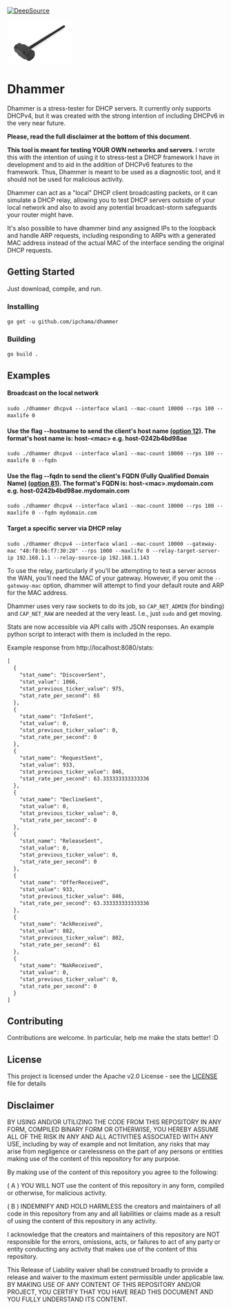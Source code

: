[![DeepSource](https://static.deepsource.io/deepsource-badge-light.svg)](https://deepsource.io/gh/ipchama/dhammer/?ref=repository-badge)

![alt text](sledge.jpg "Dhammer")

# Dhammer

Dhammer is a stress-tester for DHCP servers.  It currently only supports DHCPv4, but it was created with the strong intention of including DHCPv6 in the very near future.

**Please, read the full disclaimer at the bottom of this document**.

**This tool is meant for testing YOUR OWN networks and servers**.  I wrote this with the intention of using it to stress-test a DHCP framework I have in development and to aid in the addition of DHCPv6 features to the framework.  Thus, Dhammer is meant to be used as a diagnostic tool, and it should not be used for malicious activity.

Dhammer can act as a "local" DHCP client broadcasting packets, or it can simulate a DHCP relay, allowing you to test DHCP servers outside of your local network and also to avoid any potential broadcast-storm safeguards your router might have.

It's also possible to have dhammer bind any assigned IPs to the loopback and handle ARP requests, including responding to ARPs with a generated MAC address instead of the actual MAC of the interface sending the original DHCP requests.

## Getting Started

Just download, compile, and run.

### Installing

```
go get -u github.com/ipchama/dhammer
```
### Building
```
go build .
```
## Examples
#### Broadcast on the local network 
```
sudo ./dhammer dhcpv4 --interface wlan1 --mac-count 10000 --rps 100 --maxlife 0
```

#### Use the flag --hostname to send the client's host name [(option 12)](#https://datatracker.ietf.org/doc/html/rfc2132#section-3.14). The format's host name is: host-\<mac\> e.g. host-0242b4bd98ae

```
sudo ./dhammer dhcpv4 --interface wlan1 --mac-count 10000 --rps 100 --maxlife 0 --fqdn
```
#### Use the flag --fqdn to send the client's FQDN (Fully Qualified Domain Name) [(option 81)](#https://datatracker.ietf.org/doc/html/rfc4702). The format's FQDN is: host-\<mac\>.mydomain.com e.g. host-0242b4bd98ae.mydomain.com

```
sudo ./dhammer dhcpv4 --interface wlan1 --mac-count 10000 --rps 100 --maxlife 0 --fqdn mydomain.com
```

#### Target a specific server via DHCP relay
```
sudo ./dhammer dhcpv4 --interface wlan1 --mac-count 10000 --gateway-mac "48:f8:b6:f7:30:28" --rps 1000 --maxlife 0 --relay-target-server-ip 192.168.1.1 --relay-source-ip 192.168.1.143
```
To use the relay, particularly if you'll be attempting to test a server across the WAN, you'll need the MAC of your gateway.  However, if you omit the `--gateway-mac` option, dhammer will attempt to find your default route and ARP for the MAC address. 

Dhammer uses very raw sockets to do its job, so `CAP_NET_ADMIN` (for binding) and `CAP_NET_RAW` are needed at the very least.  I.e., just `sudo` and get moving.

Stats are now accessible via API calls with JSON responses.  An example python script to interact with them is included in the repo.

Example response from http://localhost:8080/stats:
```
[
  {
    "stat_name": "DiscoverSent",
    "stat_value": 1066,
    "stat_previous_ticker_value": 975,
    "stat_rate_per_second": 65
  },
  {
    "stat_name": "InfoSent",
    "stat_value": 0,
    "stat_previous_ticker_value": 0,
    "stat_rate_per_second": 0
  },
  {
    "stat_name": "RequestSent",
    "stat_value": 933,
    "stat_previous_ticker_value": 846,
    "stat_rate_per_second": 63.333333333333336
  },
  {
    "stat_name": "DeclineSent",
    "stat_value": 0,
    "stat_previous_ticker_value": 0,
    "stat_rate_per_second": 0
  },
  {
    "stat_name": "ReleaseSent",
    "stat_value": 0,
    "stat_previous_ticker_value": 0,
    "stat_rate_per_second": 0
  },
  {
    "stat_name": "OfferReceived",
    "stat_value": 933,
    "stat_previous_ticker_value": 846,
    "stat_rate_per_second": 63.333333333333336
  },
  {
    "stat_name": "AckReceived",
    "stat_value": 882,
    "stat_previous_ticker_value": 802,
    "stat_rate_per_second": 61
  },
  {
    "stat_name": "NakReceived",
    "stat_value": 0,
    "stat_previous_ticker_value": 0,
    "stat_rate_per_second": 0
  }
]
```
## Contributing

Contributions are welcome.  In particular, help me make the stats better! :D

## License

This project is licensed under the Apache v2.0 License - see the [LICENSE](LICENSE) file for details

## Disclaimer

BY USING AND/OR UTILIZING THE CODE FROM THIS REPOSITORY IN ANY FORM, COMPILED BINARY FORM OR OTHERWISE, YOU HEREBY ASSUME ALL OF THE RISK IN ANY AND ALL ACTIVITIES ASSOCIATED WITH ANY USE, including by way of example and not limitation, any risks that may arise from negligence or carelessness on the part of any persons or entities making use of the content of this repository for any purpose. 

By making use of the content of this repository you agree to the following:

( A ) YOU WILL NOT use the content of this repository in any form, compiled or otherwise, for malicious activity.

( B ) INDEMNIFY AND HOLD HARMLESS the creators and maintainers of all code in this repository from any and all liabilities or claims made as a result of using the content of this repository in any activity. 

I acknowledge that the creators and maintainers of this repository are NOT responsible for the errors, omissions, acts, or failures to act of any party or entity conducting any activity that makes use of the content of this repository. 

This Release of Liability waiver shall be construed broadly to provide a release and waiver to the maximum extent permissible under applicable law. 
BY MAKING USE OF ANY CONTENT OF THIS REPOSITORY AND/OR PROJECT, YOU CERTIFY THAT YOU HAVE READ THIS DOCUMENT AND YOU FULLY UNDERSTAND ITS CONTENT.


